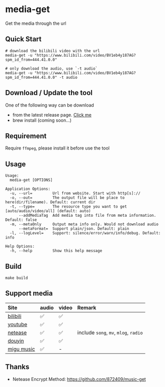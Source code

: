 # media-get
Get the media through the url

## Quick Start
```shell
# download the bilibili video with the url
media-get -u "https://www.bilibili.com/video/BV1eb4y187AG?spm_id_from=444.41.0.0"

# only download the audio, use `-t audio`
media-get -u "https://www.bilibili.com/video/BV1eb4y187AG?spm_id_from=444.41.0.0" -t audio
```

## Download / Update the tool
One of the following way can be download
- from the latest release page. [Click me](https://github.com/foamzou/media-get/releases)
- brew install (coming soon...)

## Requirement
Require `ffmpeg`, please install it before use the tool

## Usage
```shell
Usage:
  media-get [OPTIONS]

Application Options:
  -u, --url=         Url from website. Start with http[s]://
  -o, --out=         The output file will be place to here(dir/filename). Default: current dir
  -t, --type=        The resource type you want to get [auto/audio/video/all] (default: auto)
      --addMediaTag  Add media tag into file from meta information. Default: false
  -m, --metaOnly     Output meta info only. Would not download audio
      --metaFormat=  Support plain/json. Default: plain
  -l, --logLevel=    Support: silence/error/warn/info/debug. Default: info

Help Options:
  -h, --help         Show this help message
```

## Build
```shell
make build
```

## Support media
Site | audio | video | Remark
:------------ | :------------- | :------------- | :-------------
[bilibili](https://www.bilibili.com/) | ✅ | ✅ | 
[youtube](https://www.youtube.com/) | ✅ | ✅ | 
[netease](https://music.163.com/) | ✅ | ✅ | include `song`, `mv`, `mlog`, `radio`
[douyin](https://www.douyin.com/) | ✅ | ✅ |
[migu music](https://music.migu.cn/) | ✅ | - |

## Thanks
- Netease Encrypt Method: https://github.com/872409/music-get